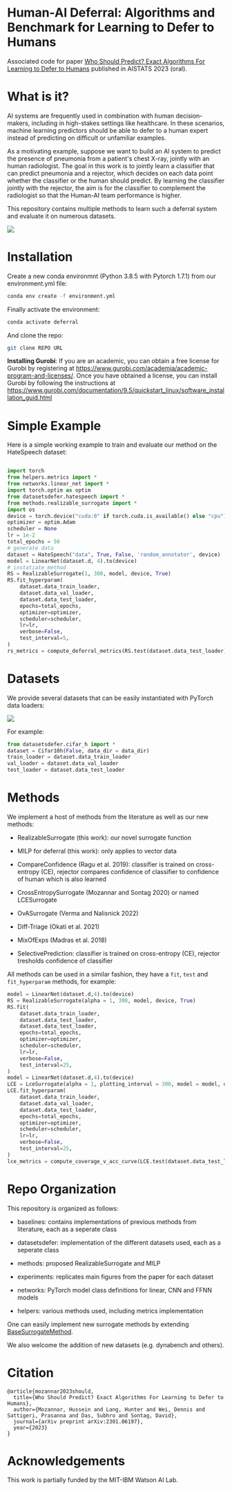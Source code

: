 # Human-AI Deferral: Algorithms and Benchmark for Learning to Defer to Humans

Associated code for paper [Who Should Predict? Exact Algorithms For Learning to Defer to Humans](https://arxiv.org/abs/2301.06197)   published in AISTATS 2023 (oral).



# What is it?


AI systems are frequently used in combination with human decision-makers, including in high-stakes settings like healthcare. 
In these scenarios, machine learning predictors should be able to defer to a human expert instead of predicting on difficult or unfamiliar examples.

As a motivating example, suppose we want to build an AI system 
to predict the presence of pneumonia from a patient's chest X-ray, jointly with an  human radiologist. 
The goal in this work is to jointly learn a classifier that can predict pneumonia and a rejector, which decides
on each data point whether the classifier or the
human should predict. 
By learning the classifier jointly with the rejector, the aim is for the classifier to complement the radiologist so that the Human-AI team performance is higher. 

This repository contains multiple methods to learn such a deferral system and evaluate it on numerous datasets.

![](defer_diagram.PNG)


# Installation

Create a new conda environmnt (Python 3.8.5 with Pytorch 1.7.1) from our environment.yml file:
```bash
conda env create -f environment.yml
```

Finally activate the environment:
```bash
conda activate deferral
```

And clone the repo:
```bash
git clone REPO URL
```

**Installing Gurobi**: If you are an academic, you can obtain a free license for Gurobi by registering at https://www.gurobi.com/academia/academic-program-and-licenses/. Once you have obtained a license, you can install Gurobi by following the instructions at https://www.gurobi.com/documentation/9.5/quickstart_linux/software_installation_guid.html


# Simple Example

Here is a simple working example to train and evaluate our method on the HateSpeech dataset:

```python

import torch
from helpers.metrics import *
from networks.linear_net import *
import torch.optim as optim
from datasetsdefer.hatespeech import *
from methods.realizable_surrogate import *
import os
device = torch.device("cuda:0" if torch.cuda.is_available() else "cpu")
optimizer = optim.Adam
scheduler = None
lr = 1e-2
total_epochs = 50 
# generate data
dataset = HateSpeech("data", True, False, 'random_annotator', device)
model = LinearNet(dataset.d, 4).to(device)
# instatiate method
RS = RealizableSurrogate(1, 300, model, device, True)
RS.fit_hyperparam(
    dataset.data_train_loader,
    dataset.data_val_loader,
    dataset.data_test_loader,
    epochs=total_epochs,
    optimizer=optimizer,
    scheduler=scheduler,
    lr=lr,
    verbose=False,
    test_interval=5,
)
rs_metrics = compute_deferral_metrics(RS.test(dataset.data_test_loader))
```


# Datasets
We provide several datasets that can be easily instantiated with PyTorch data loaders:

![](datasets.PNG)


For example:
```python
from datasetsdefer.cifar_h import *
dataset = Cifar10h(False, data_dir = data_dir)
train_loader = dataset.data_train_loader
val_loader = dataset.data_val_loader
test_loader = dataset.data_test_loader
```

# Methods
We implement a host of methods from the literature as well as our new methods:

- RealizableSurrogate (this work): our novel surrogate function

- MILP for deferral (this work): only applies to vector data

- CompareConfidence (Ragu et al. 2019): classifier is trained on cross-entropy (CE), rejector compares confidence of classifier to confidence of human which is also learned

- CrossEntropySurrogate (Mozannar and Sontag 2020) or named LCESurrogate

- OvASurrogate (Verma and Nalisnick 2022)

- Diff-Triage (Okati et al. 2021)

- MixOfExps (Madras et al. 2018)

- SelectivePrediction: classifier is trained on cross-entropy (CE), rejector tresholds confidence of classifier


All methods can be used in a similar fashion, they have a `fit`, `test` and `fit_hyperparam` methods, for example:

```python
model = LinearNet(dataset.d,4).to(device)
RS = RealizableSurrogate(alpha = 1, 300, model, device, True)
RS.fit(
    dataset.data_train_loader,
    dataset.data_test_loader,
    dataset.data_test_loader,
    epochs=total_epochs,
    optimizer=optimizer,
    scheduler=scheduler,
    lr=lr,
    verbose=False,
    test_interval=25,
)
model = LinearNet(dataset.d,4).to(device)
LCE = LceSurrogate(alpha = 1, plotting_interval = 300, model = model, device = device)
LCE.fit_hyperparam(
    dataset.data_train_loader,
    dataset.data_val_loader,
    dataset.data_test_loader,
    epochs=total_epochs,
    optimizer=optimizer,
    scheduler=scheduler,
    lr=lr,
    verbose=False,
    test_interval=25,
)
lce_metrics = compute_coverage_v_acc_curve(LCE.test(dataset.data_test_loader))
```

# Repo Organization

This repository is organized as follows:

- baselines: contains implementations of previous methods from literature, each as a seperate class

- datasetsdefer: implementation of the different datasets used, each as a seperate class

- methods: proposed RealizableSurrogate and MILP 

- experiments: replicates main figures from the paper for each dataset

- networks: PyTorch model class definitions for linear, CNN and FFNN models

- helpers: various methods used, including metrics implementation

One can easily implement new surrogate methods by extending [BaseSurrogateMethod](baselines/basemethod.py). 

We also welcome the addition of new datasets (e.g. dynabench and others).

# Citation

```
@article{mozannar2023should,
  title={Who Should Predict? Exact Algorithms For Learning to Defer to Humans},
  author={Mozannar, Hussein and Lang, Hunter and Wei, Dennis and Sattigeri, Prasanna and Das, Subhro and Sontag, David},
  journal={arXiv preprint arXiv:2301.06197},
  year={2023}
}
```

# Acknowledgements

This work is partially funded by the MIT-IBM Watson AI Lab.

